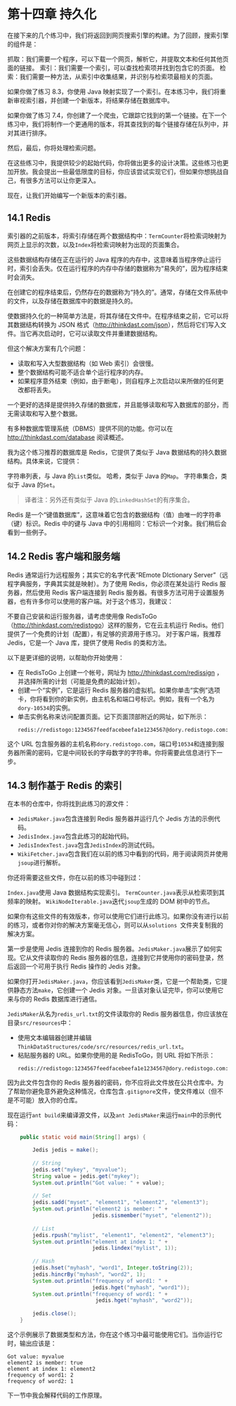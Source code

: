 # 第十四章 持久化

在接下来的几个练习中，我们将返回到网页搜索引擎的构建。为了回顾，搜索引擎的组件是：

抓取：我们需要一个程序，可以下载一个网页，解析它，并提取文本和任何其他页面的链接。
索引：我们需要一个索引，可以查找检索项并找到包含它的页面。
检索：我们需要一种方法，从索引中收集结果，并识别与检索项最相关的页面。

如果你做了练习 8.3，你使用 Java 映射实现了一个索引。在本练习中，我们将重新审视索引器，并创建一个新版本，将结果存储在数据库中。


如果你做了练习 7.4，你创建了一个爬虫，它跟踪它找到的第一个链接。在下一个练习中，我们将制作一个更通用的版本，将其查找到的每个链接存储在队列中，并对其进行排序。

然后，最后，你将处理检索问题。

在这些练习中，我提供较少的起始代码，你将做出更多的设计决策。这些练习也更加开放。我会提出一些最低限度的目标，你应该尝试实现它们，但如果你想挑战自己，有很多方法可以让你更深入。

现在，让我们开始编写一个新版本的索引器。

## 14.1 Redis 

索引器的之前版本，将索引存储在两个数据结构中：`TermCounter`将检索词映射为网页上显示的次数，以及`Index`将检索词映射为出现的页面集合。

这些数据结构存储在正在运行的 Java 程序的内存中，这意味着当程序停止运行时，索引会丢失。仅在运行程序的内存中存储的数据称为“易失的”，因为程序结束时会消失。


在创建它的程序结束后，仍然存在的数据称为“持久的”。通常，存储在文件系统中的文件，以及存储在数据库中的数据是持久的。


使数据持久化的一种简单方法是，将其存储在文件中。在程序结束之前，它可以将其数据结构转换为 JSON 格式（<http://thinkdast.com/json>），然后将它们写入文件。当它再次启动时，它可以读取文件并重建数据结构。

但这个解决方案有几个问题：

+   读取和写入大型数据结构（如 Web 索引）会很慢。
+   整个数据结构可能不适合单个运行程序的内存。
+   如果程序意外结束（例如，由于断电），则自程序上次启动以来所做的任何更改都将丢失。

一个更好的选择是提供持久存储的数据库，并且能够读取和写入数据库的部分，而无需读取和写入整个数据。

有多种数据库管理系统（DBMS）提供不同的功能。你可以在 <http://thinkdast.com/database> 阅读概述。


我为这个练习推荐的数据库是 Redis，它提供了类似于 Java 数据结构的持久数据结构。具体来说，它提供：

字符串列表，与 Java 的`List`类似。
哈希，类似于 Java 的`Map`。
字符串集合，类似于 Java 的`Set`。

> 译者注：另外还有类似于 Java 的`LinkedHashSet`的有序集合。

Redis 是一个“键值数据库”，这意味着它包含的数据结构（值）由唯一的字符串（键）标识。Redis 中的键与 Java 中的引用相同：它标识一个对象。我们稍后会看到一些例子。

## 14.2 Redis 客户端和服务端

Redis 通常运行为远程服务；其实它的名字代表“REmote DIctionary Server”（远程字典服务，字典其实就是映射）。为了使用 Redis，你必须在某处运行 Redis 服务器，然后使用 Redis 客户端连接到 Redis 服务器。有很多方法可用于设置服务器，也有许多你可以使用的客户端。对于这个练习，我建议：

不要自己安装和运行服务器，请考虑使用像 RedisToGo（<http://thinkdast.com/redistogo>）这样的服务，它在云主机运行 Redis。他们提供了一个免费的计划（配置），有足够的资源用于练习。
对于客户端，我推荐 Jedis，它是一个 Java 库，提供了使用 Redis 的类和方法。

以下是更详细的说明，以帮助你开始使用：

+   在 RedisToGo 上创建一个帐号，网址为 <http://thinkdast.com/redissign> ，并选择所需的计划（可能是免费的起始计划）。
+   创建一个“实例”，它是运行 Redis 服务器的虚拟机。如果你单击“实例”选项卡，你将看到你的新实例，由主机名和端口号标识。例如，我有一个名为`dory-10534`的实例。
+   单击实例名称来访问配置页面。记下页面顶部附近的网址，如下所示：
    ```
    redis://redistogo:1234567feedfacebeefa1e1234567@dory.redistogo.com:10534
    ```

这个 URL 包含服务器的主机名称`dory.redistogo.com`，端口号`10534`和连接到服务器所需的密码，它是中间较长的字母数字的字符串。你将需要此信息进行下一步。

## 14.3 制作基于 Redis 的索引

在本书的仓库中，你将找到此练习的源文件：

+   `JedisMaker.java`包含连接到 Redis 服务器并运行几个 Jedis 方法的示例代码。
+   `JedisIndex.java`包含此练习的起始代码。
+   `JedisIndexTest.java`包含`JedisIndex`的测试代码。
+   `WikiFetcher.java`包含我们在以前的练习中看到的代码，用于阅读网页并使用`jsoup`进行解析。

你还将需要这些文件，你在以前的练习中碰到过：

`Index.java`使用 Java 数据结构实现索引。
`TermCounter.java`表示从检索项到其频率的映射。
`WikiNodeIterable.java`迭代`jsoup`生成的 DOM 树中的节点。

如果你有这些文件的有效版本，你可以使用它们进行此练习。如果你没有进行以前的练习，或者你对你的解决方案毫无信心，则可以从`solutions `文件夹复制我的解决方案。

第一步是使用 Jedis 连接到你的 Redis 服务器。`JedisMaker.java`展示了如何实现。它从文件读取你的 Redis 服务器的信息，连接到它并使用你的密码登录，然后返回一个可用于执行 Redis 操作的 Jedis 对象。


如果你打开`JedisMaker.java`，你应该看到`JedisMaker`类，它是一个帮助类，它提供静态方法`make`，它创建一个 Jedis 对象。一旦该对象认证完毕，你可以使用它来与你的 Redis 数据库进行通信。

`JedisMaker`从名为`redis_url.txt`的文件读取你的 Redis 服务器信息，你应该放在目录`src/resources`中：

+   使用文本编辑器创建并编辑`ThinkDataStructures/code/src/resources/redis_url.txt`。
+   粘贴服务器的 URL。如果你使用的是 RedisToGo，则 URL 将如下所示：
    ```
    redis://redistogo:1234567feedfacebeefa1e1234567@dory.redistogo.com:10534
    ```

因为此文件包含你的 Redis 服务器的密码，你不应将此文件放在公共仓库中。为了帮助你避免意外避免这种情况，仓库包含`.gitignore`文件，使文件难以（但不是不可能）放入你的仓库。

现在运行`ant build`来编译源文件，以及`ant JedisMaker`来运行`main`中的示例代码：

```java
    public static void main(String[] args) {

        Jedis jedis = make();
        
        // String
        jedis.set("mykey", "myvalue");
        String value = jedis.get("mykey");
        System.out.println("Got value: " + value);
        
        // Set
        jedis.sadd("myset", "element1", "element2", "element3");
        System.out.println("element2 is member: " + 
                           jedis.sismember("myset", "element2"));
        
        // List
        jedis.rpush("mylist", "element1", "element2", "element3");
        System.out.println("element at index 1: " + 
                           jedis.lindex("mylist", 1));
        
        // Hash
        jedis.hset("myhash", "word1", Integer.toString(2));
        jedis.hincrBy("myhash", "word2", 1);
        System.out.println("frequency of word1: " + 
                           jedis.hget("myhash", "word1"));
        System.out.println("frequency of word1: " + 
                            jedis.hget("myhash", "word2"));
        
        jedis.close();
    }
```

这个示例展示了数据类型和方法，你在这个练习中最可能使用它们。当你运行它时，输出应该是：

```
Got value: myvalue
element2 is member: true
element at index 1: element2
frequency of word1: 2
frequency of word2: 1
```

下一节中我会解释代码的工作原理。



